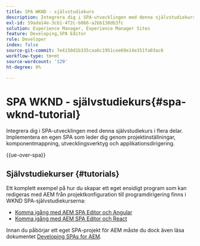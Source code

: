 ```yaml
---
title: SPA WKND - självstudiekurs
description: Integrera dig i SPA-utvecklingen med denna självstudiekurs i flera delar. Implementera en egen SPA som leder dig genom projektinställningar, komponentmappning, utvecklingsverktyg och applikationsdirigering.
exl-id: 59ada14e-3cb1-4f2c-b866-a2bb130db3fc
solution: Experience Manager, Experience Manager Sites
feature: Developing,SPA Editor
role: Developer
index: false
source-git-commit: 7e4150d1b335caa6c1951cee69e14e351fa03ac6
workflow-type: tm+mt
source-wordcount: '129'
ht-degree: 0%

---
```



# SPA WKND - självstudiekurs{#spa-wknd-tutorial}

Integrera dig i SPA-utvecklingen med denna självstudiekurs i flera delar. Implementera en egen SPA som leder dig genom projektinställningar, komponentmappning, utvecklingsverktyg och applikationsdirigering.

{{ue-over-spa}}

## Självstudiekurser {#tutorials}

Ett komplett exempel på hur du skapar ett eget ensidigt program som kan redigeras med AEM från projektkonfiguration till programdirigering finns i WKND SPA-självstudiekurserna:

* [Komma igång med AEM SPA Editor och Angular](https://experienceleague.adobe.com/sv/docs/experience-manager-learn/getting-started-with-aem-headless/spa-editor/angular/overview)
* [Komma igång med AEM SPA Editor och React](https://experienceleague.adobe.com/sv/docs/experience-manager-learn/getting-started-with-aem-headless/spa-editor/how-to/react-core-components-v2)

Innan du påbörjar ett eget SPA-projekt för AEM måste du dock även läsa dokumentet [Developing SPAs for AEM](/help/sites-developing/spa-architecture.md).

